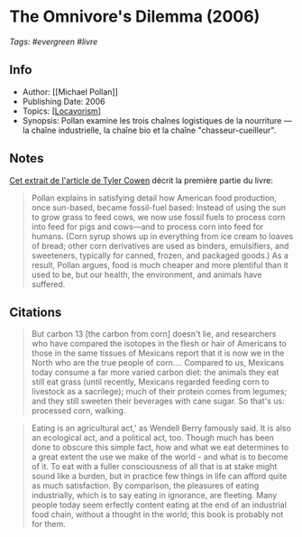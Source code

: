# The Omnivore's Dilemma (2006)

_Tags: #evergreen #livre_

## Info

- Author: [[Michael Pollan]]
- Publishing Date: 2006
- Topics: [[Locavorism]]
- Synopsis: Pollan examine les trois chaînes logistiques de la nourriture — la chaîne industrielle, la chaîne bio et la chaîne "chasseur-cueilleur".

## Notes

[Cet extrait de l'article de Tyler Cowen](https://slate.com/culture/2006/11/an-economist-s-critique-of-the-omnivore-s-dilemma.html) décrit la première partie du livre:

> Pollan explains in satisfying detail how American food production, once sun-based, became fossil-fuel based: Instead of using the sun to grow grass to feed cows, we now use fossil fuels to process corn into feed for pigs and cows—and to process corn into feed for humans. (Corn syrup shows up in everything from ice cream to loaves of bread; other corn derivatives are used as binders, emulsifiers, and sweeteners, typically for canned, frozen, and packaged goods.) As a result, Pollan argues, food is much cheaper and more plentiful than it used to be, but our health, the environment, and animals have suffered.

## Citations

> But carbon 13 [the carbon from corn] doesn't lie, and researchers who have compared the isotopes in the flesh or hair of Americans to those in the same tissues of Mexicans report that it is now we in the North who are the true people of corn.... Compared to us, Mexicans today consume a far more varied carbon diet: the animals they eat still eat grass (until recently, Mexicans regarded feeding corn to livestock as a sacrilege); much of their protein comes from legumes; and they still sweeten their beverages with cane sugar.
> So that's us: processed corn, walking.

> Eating is an agricultural act,' as Wendell Berry famously said. It is also an ecological act, and a political act, too. Though much has been done to obscure this simple fact, how and what we eat determines to a great extent the use we make of the world - and what is to become of it. To eat with a fuller consciousness of all that is at stake might sound like a burden, but in practice few things in life can afford quite as much satisfaction. By comparison, the pleasures of eating industrially, which is to say eating in ignorance, are fleeting. Many people today seem erfectly content eating at the end of an industrial food chain, without a thought in the world; this book is probably not for them.

[//begin]: # "Autogenerated link references for markdown compatibility"
[Locavorism]: ../notes/locavorism "Locavorism"
[//end]: # "Autogenerated link references"